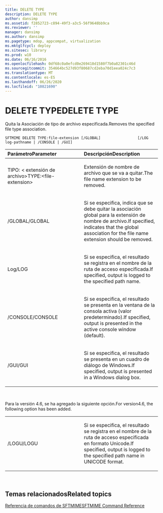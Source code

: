 ```yaml
---
title: DELETE TYPE
description: DELETE TYPE
author: dansimp
ms.assetid: f2852723-c894-49f3-a3c5-56f9648bb9ca
ms.reviewer: ''
manager: dansimp
ms.author: dansimp
ms.pagetype: mdop, appcompat, virtualization
ms.mktglfcycl: deploy
ms.sitesec: library
ms.prod: w10
ms.date: 06/16/2016
ms.openlocfilehash: 0df68c0a0efcd0e269410d1580f7b0a82301c46d
ms.sourcegitcommit: 354664bc527d93f80687cd2eba70d1eea024c7c3
ms.translationtype: MT
ms.contentlocale: es-ES
ms.lasthandoff: 06/26/2020
ms.locfileid: "10821690"
---
```

# <span data-ttu-id="6f80a-103">DELETE TYPE</span><span class="sxs-lookup"><span data-stu-id="6f80a-103">DELETE TYPE</span></span>


<span data-ttu-id="6f80a-104">Quita la Asociación de tipo de archivo especificada.</span><span class="sxs-lookup"><span data-stu-id="6f80a-104">Removes the specified file type association.</span></span>

`SFTMIME DELETE TYPE:file-extension [/GLOBAL]                 [/LOG log-pathname | /CONSOLE | /GUI]`

<table>
<colgroup>
<col width="50%" />
<col width="50%" />
</colgroup>
<thead>
<tr class="header">
<th align="left"><span data-ttu-id="6f80a-105">Parámetro</span><span class="sxs-lookup"><span data-stu-id="6f80a-105">Parameter</span></span></th>
<th align="left"><span data-ttu-id="6f80a-106">Descripción</span><span class="sxs-lookup"><span data-stu-id="6f80a-106">Description</span></span></th>
</tr>
</thead>
<tbody>
<tr class="odd">
<td align="left"><p><span data-ttu-id="6f80a-107">TIPO: &lt; extensión de archivo&gt;</span><span class="sxs-lookup"><span data-stu-id="6f80a-107">TYPE:&lt;file-extension&gt;</span></span></p></td>
<td align="left"><p><span data-ttu-id="6f80a-108">Extensión de nombre de archivo que se va a quitar.</span><span class="sxs-lookup"><span data-stu-id="6f80a-108">The file name extension to be removed.</span></span></p></td>
</tr>
<tr class="even">
<td align="left"><p><span data-ttu-id="6f80a-109">/GLOBAL</span><span class="sxs-lookup"><span data-stu-id="6f80a-109">/GLOBAL</span></span></p></td>
<td align="left"><p><span data-ttu-id="6f80a-110">Si se especifica, indica que se debe quitar la asociación global para la extensión de nombre de archivo.</span><span class="sxs-lookup"><span data-stu-id="6f80a-110">If specified, indicates that the global association for the file name extension should be removed.</span></span></p></td>
</tr>
<tr class="odd">
<td align="left"><p><span data-ttu-id="6f80a-111">Log</span><span class="sxs-lookup"><span data-stu-id="6f80a-111">/LOG</span></span></p></td>
<td align="left"><p><span data-ttu-id="6f80a-112">Si se especifica, el resultado se registra en el nombre de la ruta de acceso especificada.</span><span class="sxs-lookup"><span data-stu-id="6f80a-112">If specified, output is logged to the specified path name.</span></span></p></td>
</tr>
<tr class="even">
<td align="left"><p><span data-ttu-id="6f80a-113">/CONSOLE</span><span class="sxs-lookup"><span data-stu-id="6f80a-113">/CONSOLE</span></span></p></td>
<td align="left"><p><span data-ttu-id="6f80a-114">Si se especifica, el resultado se presenta en la ventana de la consola activa (valor predeterminado).</span><span class="sxs-lookup"><span data-stu-id="6f80a-114">If specified, output is presented in the active console window (default).</span></span></p></td>
</tr>
<tr class="odd">
<td align="left"><p><span data-ttu-id="6f80a-115">/GUI</span><span class="sxs-lookup"><span data-stu-id="6f80a-115">/GUI</span></span></p></td>
<td align="left"><p><span data-ttu-id="6f80a-116">Si se especifica, el resultado se presenta en un cuadro de diálogo de Windows.</span><span class="sxs-lookup"><span data-stu-id="6f80a-116">If specified, output is presented in a Windows dialog box.</span></span></p></td>
</tr>
</tbody>
</table>

 

<span data-ttu-id="6f80a-117">Para la versión 4.6, se ha agregado la siguiente opción.</span><span class="sxs-lookup"><span data-stu-id="6f80a-117">For version4.6, the following option has been added.</span></span>

<table>
<colgroup>
<col width="50%" />
<col width="50%" />
</colgroup>
<tbody>
<tr class="odd">
<td align="left"><p><span data-ttu-id="6f80a-118">/LOGU</span><span class="sxs-lookup"><span data-stu-id="6f80a-118">/LOGU</span></span></p></td>
<td align="left"><p><span data-ttu-id="6f80a-119">Si se especifica, el resultado se registra en el nombre de la ruta de acceso especificada en formato Unicode.</span><span class="sxs-lookup"><span data-stu-id="6f80a-119">If specified, output is logged to the specified path name in UNICODE format.</span></span></p></td>
</tr>
</tbody>
</table>

 

## <span data-ttu-id="6f80a-120">Temas relacionados</span><span class="sxs-lookup"><span data-stu-id="6f80a-120">Related topics</span></span>


[<span data-ttu-id="6f80a-121">Referencia de comandos de SFTMIME</span><span class="sxs-lookup"><span data-stu-id="6f80a-121">SFTMIME Command Reference</span></span>](sftmime--command-reference.md)

 

 





